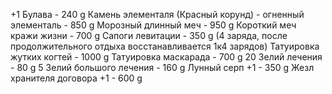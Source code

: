 +1 Булава   - 240 g
Камень элементаля (Красный корунд) - огненный элементаль    - 850 g
Морозный длинный меч - 950 g
Короткий меч кражи жизни - 700 g
Сапоги левитации - 350 g (4 заряда, после продолжительного отдыха восстанавливается 1к4 зарядов)
Татуировка жутких когтей -  1000 g
Татуировка маскарада - 700 g
20 Зелий лечения - 80 g
5 Зелий большого лечения - 160 g
Лунный серп +1 - 350 g 
Жезл хранителя договора +1 - 600 g